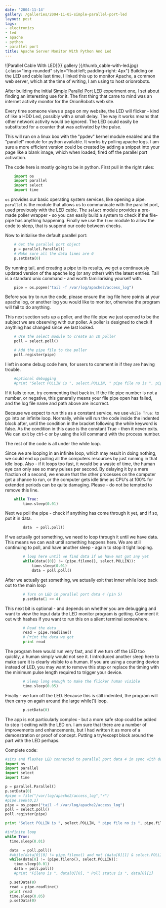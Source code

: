 ```yaml
---
date: '2004-11-14'
gallery: /galleries/2004-11-05-simple-parallel-port-led
layout: post
tags:
- electronics
- led
- apache
- python
- parallel port
title: Apache Server Monitor With Python And Led
---
```

![Parallel Cable With LED]({{ gallery }}/thumb_cable-with-led.jpg){.class="img-rounded" style="float:left; padding-right: 4px"}
Building on the LED and cable last time, I linked this up to monitor Apache, a common web server, which at the time of writing, I am using to host orionrobots.

After building the initial [Simple Parallel Port LED](/2004/11/05/simple-parallel-port-led) experiment one, I set about finding an interesting use for it. The first thing that came to mind was an internet activity monitor for the OrionRobots web site.

Every time someone views a page on my website, the LED will flicker - kind of like a HDD Led, possibly with a small delay. The way it works means that other network activity would be ignored. The LED could easily be substituted for a counter that was activated by the pulse.

This will run on a linux box with the "ppdev" kernel module enabled and the "parallel" module for python available. It works by polling apache logs. I am sure a more efficient version could be created by adding a snippet into your page like a blank image, which when loaded, fired off the parallel port activation.

The code here is mostly going to be in python. First pull in the right rules:

```python
    import os
    import parallel
    import select
    import time
```

`os` provides our basic operating system services, like opening a pipe.
`parallel` is the module that allows us to communicate with the parallel port, used previously with the LED cable.
The `select` module provides a pre-made poller wrapper - so you can easily build a system to check if the file-pipe has anything happening.
Finally we use the `time` module to allow the code to sleep, that is suspend our code between checks.

Now to initialise the default parallel port:

```python
    # Get the parallel port object
    p = parallel.Parallel()
    # Make sure all the data lines are 0
    p.setData(0)
```

By running tail, and creating a pipe to its results, we get a continuously updated version of the apache log (or any other) with the latest entries. Tail is a standard unix command - and worth familiarising yourself with.

```python
    pipe = os.popen("tail -f /var/log/apache2/access_log")
```

Before you try to run the code, please ensure the log file here points at your apache log, or another log you would like to monitor, otherwise the program will fail to do anything.

This next section sets up a poller, and the file pipe we just opened to be the subject we are observing with our poller. A poller is designed to check if anything has changed since we last looked.

```python
    # Use the select module to create an IO poller
    poll = select.poll()

    # Add the pipe file to the poller
    poll.register(pipe)
```

I left in some debug code here, for users to comment in if they are having trouble.

```python
    #optional debugging
    #print "Select POLLIN is ", select.POLLIN, " pipe file no is ", pipe.fileno()
```

If it fails to run, try commenting that back in. If the file pipe number is not a number, or negative, this generally means your file pipe open has failed, and the log file name and path above are incorrect.

Because we expect to run this as a constant service, we use `while True:` to go into an infinite loop. Normally, while will run the code inside the indented block after, until the condition in the bracket following the while keyword is false. As the condition in this case is the constant True - then it never exits. We can exit by ctrl-c or by using the kill command with the process number.

The rest of the code is all under the while loop.

Since we are looping in an infinite loop, which may result in doing nothing, we could end up pulling all the computers resources by just running in that idle loop. Also - if it loops too fast, it would be a waste of time, the human eye can only see so many pulses per second. By delaying it by a mere fraction of a second, we ensure that the other processes on the computer get a chance to run, or the computer gets idle time as CPU's at 100% for extended periods can be quite damaging. Please - do not be tempted to remove this line.

```python
    while True:
        time.sleep(0.01)
```

Next we poll the pipe - check if anything has come through it yet, and if so, put it in data.

```python
        data  = poll.poll()
```

If we actually got something, we need to loop through it until we have data. This means we can wait until something happens here. We are still continuing to poll, and have another sleep - again to stop it tight looping.

```python
        # loop here until we find data if we have not got any yet
        while(data((0)) != (pipe.fileno(), select.POLLIN)):
            time.sleep(0.01)
            data = poll.poll()
```

After we actually get something, we actually exit that inner while loop back out to the main loop

```python
        # Turn on LED in parallel port data 4 (pin 5)
        p.setData(1 << 4)
```

This next bit is optional - and depends on whether you are debugging and want to view the input data the LED monitor program is getting. Comment it out with hashes if you want to run this on a silent terminal somewhere.

```python
        # Read the data
        read = pipe.readline()
        # Print the data we got
        print read
```

The program here would run very fast, and if we turn off the LED too quickly, a human simply would not see it. I introduced another sleep here to make sure it is clearly visible to a human. If you are using a counting device instead of LED, you may want to remove this step or replace the timing with the minimum pulse length required to trigger your device.

```python
        # Sleep long enough to make the flicker human visible
        time.sleep(0.05)
```

Finally - we turn off the LED. Because this is still indented, the program will then carry on again around the large while(1) loop.

```python
        p.setData(0)
```

The app is not particularly complex - but a more safe stop could be added to stop it exiting with the LED on. I am sure that there are a number of improvements and enhancements, but I had written it as more of a demonstration or proof of concept. Putting a try/except block around the part with the LED perhaps.

Complete code:

```python
#sits and flashes LED connected to parallel port data 4 in sync with data arriving in apache access log
import os
import parallel
import select
import time

p = parallel.Parallel()
p.setData(0)
#pipe = file("/var/log/apache2/access_log","r")
#pipe.seek(0,2)
pipe = os.popen("tail -f /var/log/apache2/access_log")
poll = select.poll()
poll.register(pipe)

print "Select POLLIN is ", select.POLLIN, " pipe file no is ", pipe.fileno()

#infinite loop
while True:
  time.sleep(0.01)

  data  = poll.poll()
  #while(data[0][0] != pipe.fileno() and not (data[0][1] & select.POLLIN)):
  while(data[0] != (pipe.fileno(), select.POLLIN)):
    time.sleep(0.01)
    data = poll.poll()
    #print "Fileno is ", data[0][0], " Poll status is ", data[0][1]

  p.setData(8)
  read = pipe.readline()
  print read
  time.sleep(0.05)
  p.setData(0)
```
